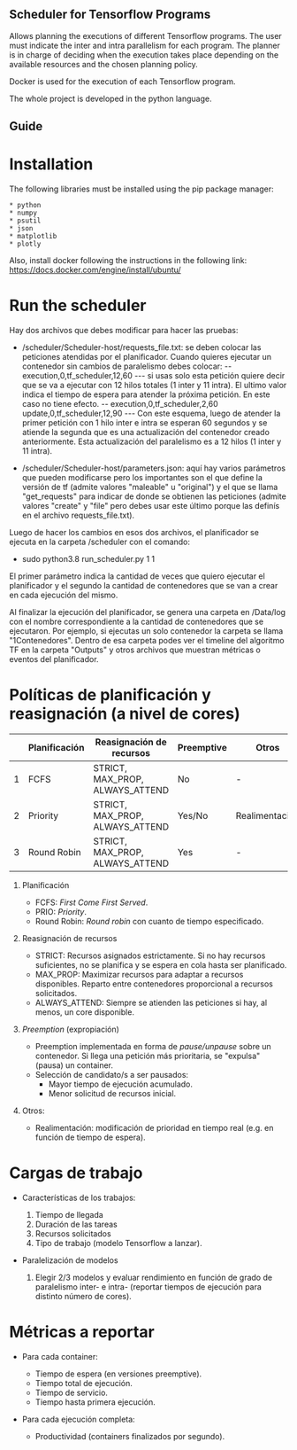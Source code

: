 ## Scheduler for Tensorflow Programs

Allows planning the executions of different Tensorflow programs. The user must indicate the inter and intra parallelism for each program. The planner is in charge of deciding when the execution takes place depending on the available resources and the chosen planning policy.

Docker is used for the execution of each Tensorflow program.

The whole project is developed in the python language.

## Guide

# Installation

The following libraries must be installed using the pip package manager:

    * python 
    * numpy
    * psutil
    * json
    * matplotlib
    * plotly

Also, install docker following the instructions in the following link: https://docs.docker.com/engine/install/ubuntu/

# Run the scheduler

Hay dos archivos que debes modificar para hacer las pruebas:

- /scheduler/Scheduler-host/requests_file.txt: se deben colocar las peticiones atendidas por el planificador. Cuando quieres ejecutar un contenedor sin cambios de paralelismo debes colocar:
       -- execution,0,tf_scheduler,12,60
               --- si usas solo esta petición quiere decir que se va a ejecutar con 12 hilos totales (1 inter y 11
                   intra). El ultimo valor indica el tiempo de espera para atender la próxima petición. En este caso no
                   tiene efecto.
       -- execution,0,tf_scheduler,2,60
          update,0,tf_scheduler,12,90
               --- Con este esquema, luego de atender la primer petición con 1 hilo inter e intra se esperan 60 segundos
                   y se atiende la segunda que es una actualización del contenedor creado anteriormente. Esta
                   actualización del paralelismo es a 12 hilos (1 inter y 11 intra).

- /scheduler/Scheduler-host/parameters.json: aquí hay varios parámetros que pueden modificarse pero los importantes son el que define la versión de tf (admite valores "maleable" u "original") y el que se llama "get_requests" para indicar de donde se obtienen las peticiones (admite valores "create" y "file" pero debes usar este último porque las definís en el archivo requests_file.txt).

Luego de hacer los cambios en esos dos archivos, el planificador se ejecuta en la carpeta /scheduler con el comando:

- sudo python3.8 run_scheduler.py 1 1

El primer parámetro indica la cantidad de veces que quiero ejecutar el planificador y el segundo la cantidad de contenedores que se van a crear en cada ejecución del mismo.

Al finalizar la ejecución del planificador, se genera una carpeta en /Data/log con el nombre correspondiente a la cantidad de contenedores que se ejecutaron. Por ejemplo, si ejecutas un solo contenedor la carpeta se llama "1Contenedores". Dentro de esa carpeta podes ver el timeline del algoritmo TF en la carpeta "Outputs" y otros archivos que muestran métricas o eventos del planificador.

# Políticas de planificación y reasignación (a nivel de cores)

|   | Planificación | Reasignación de recursos | Preemptive | Otros |
|---|---------------|--------------------------|------------|-------|
| 1 | FCFS          | STRICT, MAX_PROP, ALWAYS_ATTEND |    No      | - |
| 2 | Priority      | STRICT, MAX_PROP, ALWAYS_ATTEND |    Yes/No  | Realimentación |
| 3 | Round Robin   | STRICT, MAX_PROP, ALWAYS_ATTEND |    Yes     | - |

1. Planificación

    * FCFS: *First Come First Served*.
    * PRIO: *Priority*.
    * Round Robin: *Round robin* con cuanto de tiempo especificado.

2. Reasignación de recursos

    * STRICT: Recursos asignados estrictamente. Si no hay recursos suficientes, no se planifica y se espera en cola hasta ser planificado.
    * MAX_PROP: Maximizar recursos para adaptar a recursos disponibles. Reparto entre contenedores proporcional a recursos solicitados. 
    * ALWAYS_ATTEND: Siempre se atienden las peticiones si hay, al menos, un core disponible. 

3. *Preemption* (expropiación)

    * Preemption implementada en forma de *pause/unpause* sobre un contenedor. Si llega una petición más prioritaria, se "expulsa" (pausa) un container. 
    * Selección de candidato/s a ser pausados:
        * Mayor tiempo de ejecución acumulado.
        * Menor solicitud de recursos inicial.

4. Otros:

    * Realimentación: modificación de prioridad en tiempo real (e.g. en función de tiempo de espera).

# Cargas de trabajo

* Características de los trabajos:

    1. Tiempo de llegada
    2. Duración de las tareas
    3. Recursos solicitados
    4. Tipo de trabajo (modelo Tensorflow a lanzar).

* Paralelización de modelos

    1. Elegir 2/3 modelos y evaluar rendimiento en función de grado de paralelismo inter- e intra- (reportar tiempos de ejecución para distinto número de cores).

# Métricas a reportar

* Para cada container:
    - Tiempo de espera (en versiones preemptive).
    - Tiempo total de ejecución.
    - Tiempo de servicio.
    - Tiempo hasta primera ejecución.

* Para cada ejecución completa:
    - Productividad (containers finalizados por segundo).